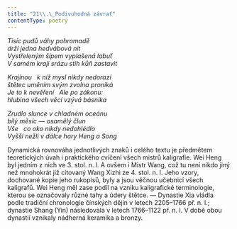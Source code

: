 ```yaml
---
title: "21\\.\_Podivuhodná závrať"
contentType: poetry
---
```


<section>

_Tisíc pudů váhy pohromadě  
drží jedna hedvábová nit  
Vystřeleným šípem vyplašená labuť  
V samém kraji srázu stih kůň zastavit_

</section>

<section>

_Krajinou   k níž mysl nikdy nedorazí  
štětec uměním svým zvolna proniká  
Je to k nevěření   Ale po zákonu:  
hlubina všech věcí vzývá básníka_

</section>

<section>

_Zrudlo slunce v chladném oceánu  
bílý měsíc — osamělý člun  
Vše   co oko nikdy nedohlédlo  
Vyšší nežli v dálce hory Heng a Song_

</section>


<section>

Dynamická rovnováha jednotlivých znaků i celého textu je předmětem teoretických úvah i praktického cvičení všech mistrů kaligrafie. Wei Heng byl jedním z nich ve 3. stol. n. l. A ovšem i Mistr Wang, což tu není nikdo jiný než mnohokrát již citovaný Wang Xizhi ze 4. stol. n. l. Jeho vzory, dochované kopie jeho rukopisů, byly a jsou věčnou učebnicí všech kaligrafů. Wei Heng měl zase podíl na vzniku kaligrafické terminologie, kterou se označovaly různé tahy a údery štětce. — Dynastie Xia vládla podle tradiční chronologie čínských dějin v letech 2205–1766 př. n. l.; dynastie Shang (Yin) následovala v letech 1766–1122 př. n. l. V době obou dynastií vznikaly nádherná keramika a bronzy.

</section>
